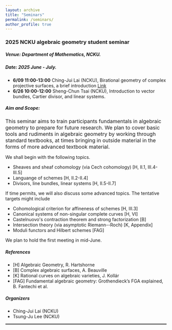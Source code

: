 ```yaml
---
layout: archive
title: "Seminars"
permalink: /seminars/
author_profile: true
---
```



### **2025 NCKU algebraic geometry student seminar**
##### **Venue**: Department of Mathematics, NCKU.
##### **Date**: 2025 June - July.

 - **6/09 11:00-13:00** Ching-Jui Lai (NCKU), Birational geometry of complex projective surfaces, a brief introduction [Link](https://math.ncku.edu.tw/p/406-1221-283478,r3765.php?Lang=zh-tw)
 - **6/26 10:00-12:00** Sheng-Chun Tsai (NCKU), Introduction to vector bundles, Cartier divisor, and linear systems.


##### **Aim and Scope**:

<font size="3">This seminar aims to train participants fundamentals in
algebraic geometry to prepare for future research.
We plan to cover basic tools and rudiments in algebraic geometry
by working through standard textbooks, at times bringing 
in outside material in the forms of more advanced textbook material. </font>

We shall begin with the following topics.

 - Sheaves and sheaf cohomology (via Cech cohomology) [H, II.1, III.4-III.5]
 - Languange of schemes [H, II.2-II.4]
 - Divisors, line bundles, linear systems [H, II.5-II.7]

If time permits, we will also discuss some advanced topics. The tentative targets might include

 - Cohomological criterion for affineness of schemes [H, III.3]
 - Canonical systems of non-singular complete curves [H, VI]
 - Castelnuovo's contraction theorem and strong factorization [B]
 - Intersection theory (via asymptotic Riemann--Roch) [K, Appendix]
 - Moduli functors and Hilbert schemes [FAG]

We plan to hold the first meeting in mid-June. 

##### **References**
 - [H] Algebraic Geometry, R. Hartshorne
 - [B] Complex algebraic surfaces, A. Beauville
 - [K] Rational curves on algebraic varieties, J. Kollár
 - [FAG] Fundamental algebraic geometry: Grothendieck’s FGA explained, B. Fantechi et al.

##### **Organizers**
 - Ching-Jui Lai (NCKU)
 - Tsung-Ju Lee (NCKU)

<hr style="border:1.5px solid gray">


